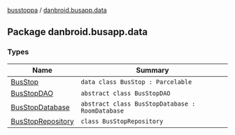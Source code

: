 [busstoppa](../index.md) / [danbroid.busapp.data](./index.md)

## Package danbroid.busapp.data

### Types

| Name | Summary |
|---|---|
| [BusStop](-bus-stop/index.md) | `data class BusStop : Parcelable` |
| [BusStopDAO](-bus-stop-d-a-o/index.md) | `abstract class BusStopDAO` |
| [BusStopDatabase](-bus-stop-database/index.md) | `abstract class BusStopDatabase : RoomDatabase` |
| [BusStopRepository](-bus-stop-repository/index.md) | `class BusStopRepository` |

